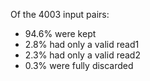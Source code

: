 Of the 4003 input pairs:

  * 94.6% were kept 
  * 2.8% had only a valid read1 
  * 2.3% had only a valid read2 
  * 0.3% were fully discarded

